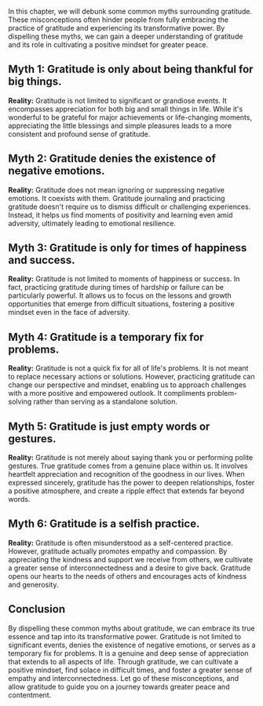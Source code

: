 
In this chapter, we will debunk some common myths surrounding gratitude. These misconceptions often hinder people from fully embracing the practice of gratitude and experiencing its transformative power. By dispelling these myths, we can gain a deeper understanding of gratitude and its role in cultivating a positive mindset for greater peace.

Myth 1: Gratitude is only about being thankful for big things.
--------------------------------------------------------------

**Reality:** Gratitude is not limited to significant or grandiose events. It encompasses appreciation for both big and small things in life. While it's wonderful to be grateful for major achievements or life-changing moments, appreciating the little blessings and simple pleasures leads to a more consistent and profound sense of gratitude.

Myth 2: Gratitude denies the existence of negative emotions.
------------------------------------------------------------

**Reality:** Gratitude does not mean ignoring or suppressing negative emotions. It coexists with them. Gratitude journaling and practicing gratitude doesn't require us to dismiss difficult or challenging experiences. Instead, it helps us find moments of positivity and learning even amid adversity, ultimately leading to emotional resilience.

Myth 3: Gratitude is only for times of happiness and success.
-------------------------------------------------------------

**Reality:** Gratitude is not limited to moments of happiness or success. In fact, practicing gratitude during times of hardship or failure can be particularly powerful. It allows us to focus on the lessons and growth opportunities that emerge from difficult situations, fostering a positive mindset even in the face of adversity.

Myth 4: Gratitude is a temporary fix for problems.
--------------------------------------------------

**Reality:** Gratitude is not a quick fix for all of life's problems. It is not meant to replace necessary actions or solutions. However, practicing gratitude can change our perspective and mindset, enabling us to approach challenges with a more positive and empowered outlook. It compliments problem-solving rather than serving as a standalone solution.

Myth 5: Gratitude is just empty words or gestures.
--------------------------------------------------

**Reality:** Gratitude is not merely about saying thank you or performing polite gestures. True gratitude comes from a genuine place within us. It involves heartfelt appreciation and recognition of the goodness in our lives. When expressed sincerely, gratitude has the power to deepen relationships, foster a positive atmosphere, and create a ripple effect that extends far beyond words.

Myth 6: Gratitude is a selfish practice.
----------------------------------------

**Reality:** Gratitude is often misunderstood as a self-centered practice. However, gratitude actually promotes empathy and compassion. By appreciating the kindness and support we receive from others, we cultivate a greater sense of interconnectedness and a desire to give back. Gratitude opens our hearts to the needs of others and encourages acts of kindness and generosity.

Conclusion
----------

By dispelling these common myths about gratitude, we can embrace its true essence and tap into its transformative power. Gratitude is not limited to significant events, denies the existence of negative emotions, or serves as a temporary fix for problems. It is a genuine and deep sense of appreciation that extends to all aspects of life. Through gratitude, we can cultivate a positive mindset, find solace in difficult times, and foster a greater sense of empathy and interconnectedness. Let go of these misconceptions, and allow gratitude to guide you on a journey towards greater peace and contentment.
